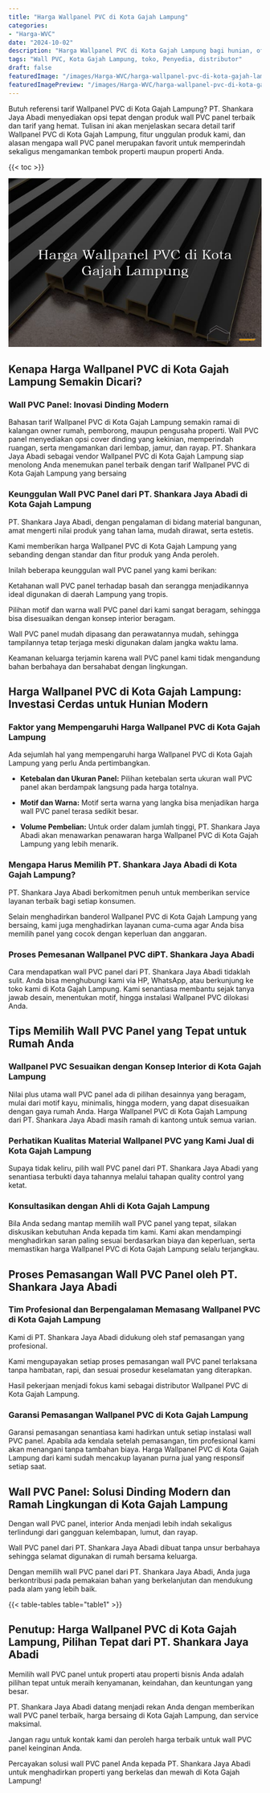 ```yaml
---
title: "Harga Wallpanel PVC di Kota Gajah Lampung"
categories:
- "Harga-WVC"
date: "2024-10-02"
description: "Harga Wallpanel PVC di Kota Gajah Lampung bagi hunian, office, serta ritel. Material terbaik, variasi motif, pilihan warna elegan, beserta servis pemasangan ditangani oleh tim profesional dan garansi resmi!|Layanan penjualan Wallpanel PVC di Kota Gajah Lampung untuk keperluan hunian, perkantoran, atau toko, beserta produk berkualitas dan instalasi oleh tenaga ahli ahli dan jaminan resmi.|Alternatif Wallpanel PVC di Kota Gajah Lampung yang terpercaya bagi rumah, office, serta toko, dengan produk berkualitas dan penempatan ditangani oleh tim berpengalaman dan garansi resmi.|Penjualan Wallpanel PVC di Kota Gajah Lampung bagi rumah, office, serta toko, dengan material berkualitas dan instalasi ditangani oleh tim ahli, lengkap beserta kepastian resmi.}"
tags: "Wall PVC, Kota Gajah Lampung, toko, Penyedia, distributor"
draft: false
featuredImage: "/images/Harga-WVC/harga-wallpanel-pvc-di-kota-gajah-lampung.png"
featuredImagePreview: "/images/Harga-WVC/harga-wallpanel-pvc-di-kota-gajah-lampung.png"
---
```


Butuh referensi tarif Wallpanel PVC di Kota Gajah Lampung? PT. Shankara Jaya Abadi menyediakan opsi tepat dengan produk wall PVC panel terbaik dan tarif yang hemat. Tulisan ini akan menjelaskan secara detail tarif Wallpanel PVC di Kota Gajah Lampung, fitur unggulan produk kami, dan alasan mengapa wall PVC panel merupakan favorit untuk memperindah sekaligus mengamankan tembok properti maupun properti Anda.

{{< toc >}}

![Harga Wallpanel PVC di Kota Gajah Lampung](/images/Harga-WVC/Harga-Wallpanel-PVC-di-Kota-Gajah-Lampung.png)

## Kenapa Harga Wallpanel PVC di Kota Gajah Lampung Semakin Dicari?

### Wall PVC Panel: Inovasi Dinding Modern

Bahasan tarif Wallpanel PVC di Kota Gajah Lampung semakin ramai di kalangan owner rumah, pemborong, maupun pengusaha properti. Wall PVC panel menyediakan opsi cover dinding yang kekinian, memperindah ruangan, serta mengamankan dari lembap, jamur, dan rayap. PT. Shankara Jaya Abadi sebagai vendor Wallpanel PVC di Kota Gajah Lampung siap menolong Anda menemukan panel terbaik dengan tarif Wallpanel PVC di Kota Gajah Lampung yang bersaing

### Keunggulan Wall PVC Panel dari PT. Shankara Jaya Abadi di Kota Gajah Lampung

PT. Shankara Jaya Abadi, dengan pengalaman di bidang material bangunan, amat mengerti nilai produk yang tahan lama, mudah dirawat, serta estetis.

Kami memberikan harga Wallpanel PVC di Kota Gajah Lampung yang sebanding dengan standar dan fitur produk yang Anda peroleh.

Inilah beberapa keunggulan wall PVC panel yang kami berikan:

Ketahanan wall PVC panel terhadap basah dan serangga menjadikannya ideal digunakan di daerah Lampung yang tropis.

Pilihan motif dan warna wall PVC panel dari kami sangat beragam, sehingga bisa disesuaikan dengan konsep interior beragam.

Wall PVC panel mudah dipasang dan perawatannya mudah, sehingga tampilannya tetap terjaga meski digunakan dalam jangka waktu lama.

Keamanan keluarga terjamin karena wall PVC panel kami tidak mengandung bahan berbahaya dan bersahabat dengan lingkungan.

## Harga Wallpanel PVC di Kota Gajah Lampung: Investasi Cerdas untuk Hunian Modern

### Faktor yang Mempengaruhi Harga Wallpanel PVC di Kota Gajah Lampung

Ada sejumlah hal yang mempengaruhi harga Wallpanel PVC di Kota Gajah Lampung yang perlu Anda pertimbangkan.

- **Ketebalan dan Ukuran Panel:** Pilihan ketebalan serta ukuran wall PVC panel akan berdampak langsung pada harga totalnya.

- **Motif dan Warna:** Motif serta warna yang langka bisa menjadikan harga wall PVC panel terasa sedikit besar.

- **Volume Pembelian:** Untuk order dalam jumlah tinggi, PT. Shankara Jaya Abadi akan menawarkan penawaran harga Wallpanel PVC di Kota Gajah Lampung yang lebih menarik.

### Mengapa Harus Memilih PT. Shankara Jaya Abadi di Kota Gajah Lampung?

PT. Shankara Jaya Abadi berkomitmen penuh untuk memberikan service layanan terbaik bagi setiap konsumen.

Selain menghadirkan banderol Wallpanel PVC di Kota Gajah Lampung yang bersaing, kami juga menghadirkan layanan cuma-cuma agar Anda bisa memilih panel yang cocok dengan keperluan dan anggaran.

### Proses Pemesanan Wallpanel PVC diPT. Shankara Jaya Abadi

Cara mendapatkan wall PVC panel dari PT. Shankara Jaya Abadi tidaklah sulit. Anda bisa menghubungi kami via HP, WhatsApp, atau berkunjung ke toko kami di Kota Gajah Lampung. Kami senantiasa membantu sejak tanya jawab desain, menentukan motif, hingga instalasi Wallpanel PVC dilokasi Anda.

## Tips Memilih Wall PVC Panel yang Tepat untuk Rumah Anda

### Wallpanel PVC Sesuaikan dengan Konsep Interior di Kota Gajah Lampung

Nilai plus utama wall PVC panel ada di pilihan desainnya yang beragam, mulai dari motif kayu, minimalis, hingga modern, yang dapat disesuaikan dengan gaya rumah Anda. Harga Wallpanel PVC di Kota Gajah Lampung dari PT. Shankara Jaya Abadi masih ramah di kantong untuk semua varian.

### Perhatikan Kualitas Material Wallpanel PVC yang Kami Jual di Kota Gajah Lampung

Supaya tidak keliru, pilih wall PVC panel dari PT. Shankara Jaya Abadi yang senantiasa terbukti daya tahannya melalui tahapan quality control yang ketat.

### Konsultasikan dengan Ahli di Kota Gajah Lampung

Bila Anda sedang mantap memilih wall PVC panel yang tepat, silakan diskusikan kebutuhan Anda kepada tim kami. Kami akan mendampingi menghadirkan saran paling sesuai berdasarkan biaya dan keperluan, serta memastikan harga Wallpanel PVC di Kota Gajah Lampung selalu terjangkau.

## Proses Pemasangan Wall PVC Panel oleh PT. Shankara Jaya Abadi

### Tim Profesional dan Berpengalaman Memasang Wallpanel PVC di Kota Gajah Lampung

Kami di PT. Shankara Jaya Abadi didukung oleh staf pemasangan yang profesional.

Kami mengupayakan setiap proses pemasangan wall PVC panel terlaksana tanpa hambatan, rapi, dan sesuai prosedur keselamatan yang diterapkan.

Hasil pekerjaan menjadi fokus kami sebagai distributor Wallpanel PVC di Kota Gajah Lampung.

### Garansi Pemasangan Wallpanel PVC di Kota Gajah Lampung

Garansi pemasangan senantiasa kami hadirkan untuk setiap instalasi wall PVC panel. Apabila ada kendala setelah pemasangan, tim profesional kami akan menangani tanpa tambahan biaya. Harga Wallpanel PVC di Kota Gajah Lampung dari kami sudah mencakup layanan purna jual yang responsif setiap saat.

## Wall PVC Panel: Solusi Dinding Modern dan Ramah Lingkungan di Kota Gajah Lampung

Dengan wall PVC panel, interior Anda menjadi lebih indah sekaligus terlindungi dari gangguan kelembapan, lumut, dan rayap.

Wall PVC panel dari PT. Shankara Jaya Abadi dibuat tanpa unsur berbahaya sehingga selamat digunakan di rumah bersama keluarga.

Dengan memilih wall PVC panel dari PT. Shankara Jaya Abadi, Anda juga berkontribusi pada pemakaian bahan yang berkelanjutan dan mendukung pada alam yang lebih baik.

{{< table-tables table="table1" >}}

## Penutup: Harga Wallpanel PVC di Kota Gajah Lampung, Pilihan Tepat dari PT. Shankara Jaya Abadi

Memilih wall PVC panel untuk properti atau properti bisnis Anda adalah pilihan tepat untuk meraih kenyamanan, keindahan, dan keuntungan yang besar.

PT. Shankara Jaya Abadi datang menjadi rekan Anda dengan memberikan wall PVC panel terbaik, harga bersaing di Kota Gajah Lampung, dan service maksimal.

Jangan ragu untuk kontak kami dan peroleh harga terbaik untuk wall PVC panel keinginan Anda.

Percayakan solusi wall PVC panel Anda kepada PT. Shankara Jaya Abadi untuk menghadirkan properti yang berkelas dan mewah di Kota Gajah Lampung!
